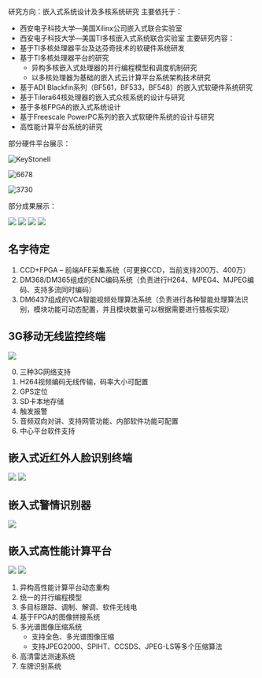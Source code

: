 研究方向：嵌入式系统设计及多核系统研究
主要依托于：
+ 西安电子科技大学—美国Xilinx公司嵌入式联合实验室
+ 西安电子科技大学—美国TI多核嵌入式系统联合实验室
主要研究内容：
+ 基于TI多核处理器平台及达芬奇技术的软硬件系统研发
+ 基于TI多核处理器平台的研究
    + 异构多核嵌入式处理器的并行编程模型和调度机制研究
    + 以多核处理器为基础的嵌入式云计算平台系统架构技术研究
+ 基于ADI Blackfin系列（BF561，BF533，BF548）的嵌入式软硬件系统研究
+ 基于Tilera64核处理器的嵌入式众核系统的设计与研究
+ 基于多核FPGA的嵌入式系统设计
+ 基于Freescale PowerPC系列的嵌入式软硬件系统的设计与研究
+ 高性能计算平台系统的研究

部分硬件平台展示：

![KeyStoneII](/images/achieve/a_embmul_347.png)

![6678](/images/achieve/a_embmul_361.png)

![3730](/images/achieve/a_embmul_368.png)

部分成果展示：

![](/images/achieve/a_embmul_379.png)
![](/images/achieve/a_embmul_380.png)
![](/images/achieve/a_embmul_381.png)
![](/images/achieve/a_embmul_382.png)

## 名字待定
1. CCD+FPGA – 前端AFE采集系统（可更换CCD，当前支持200万、400万）
2. DM368/DM365组成的ENC编码系统（负责进行H264、MPEG4、MJPEG编码、支持多流同时编码）
3. DM6437组成的VCA智能视频处理算法系统（负责进行各种智能处理算法识别，模块功能可动态配置，并且模块数量可以根据需要进行插板实现）



## 3G移动无线监控终端

![](/images/achieve/a_embmul_584.png)

0. 三种3G网络支持
0. H264视频编码无线传输，码率大小可配置
0. GPS定位
0. SD卡本地存储
0. 触发报警
0. 音频双向对讲、支持网管功能、内部软件功能可配置
0. 中心平台软件支持


## 嵌入式近红外人脸识别终端

![](/images/achieve/a_embmul_685.png)
![](/images/achieve/a_embmul_687.png)

## 嵌入式警情识别器

![](/images/achieve/a_embmul_703.png)

## 嵌入式高性能计算平台


![](/images/achieve/a_embmul_776.png)
![](/images/achieve/a_embmul_777.png)

1. 异构高性能计算平台动态重构
2. 统一的并行编程模型
3. 多目标跟踪、调制、解调、软件无线电
6. 基于FPGA的图像拼接系统
7. 多光谱图像压缩系统
	+ 支持全色、多光谱图像压缩
    + 支持JPEG2000、SPIHT、CCSDS、JPEG-LS等多个压缩算法
0. 高清雷达测速系统
0. 车牌识别系统
